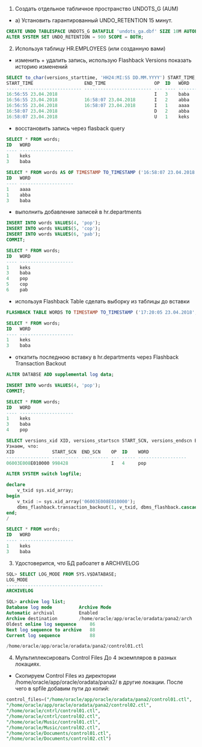 1. Создать отдельное табличное пространство UNDOTS_G (AUM)
- a) Установить гарантированный UNDO_RETENTION 15 минут.
```sql
CREATE UNDO TABLESPACE UNDOTS_G DATAFILE 'undots_ga.dbf' SIZE 10M AUTOEXTEND ON RETENTION GUARANTEE;
ALTER SYSTEM SET UNDO_RETENTION = 900 SCOPE = BOTH;
```
2. Используя таблицу HR.EMPLOYEES (или созданную вами)
- изменить + удалить запись, использую Flashback Versions показать историю изменений
```sql
SELECT to_char(versions_starttime, 'HH24:MI:SS DD.MM.YYYY') START_TIME, to_char(versions_endtime, 'HH24:MI:SS DD.MM.YYYY') END_TIME, versions_operation OP, id, word FROM WORDS VERSIONS BETWEEN TIMESTAMP MINVALUE AND MAXVALUE ORDER BY versions_starttime;
START_TIME                   END_TIME                  OP  ID   WORD
---------------------------- ------------------------- --- ---- ------------------- 
16:56:55 23.04.2018                                    I   3    baba
16:56:55 23.04.2018          16:58:07 23.04.2018       I   2    abba
16:56:55 23.04.2018          16:58:07 23.04.2018       I   1    aaaa
16:58:07 23.04.2018                                    D   2    abba
16:58:07 23.04.2018                                    U   1    keks
```
- восстановить запись  через flasback query
```sql
SELECT * FROM words;
ID   WORD
---- --------------------
1    keks
3    baba

SELECT * FROM words AS OF TIMESTAMP TO_TIMESTAMP ('16:58:07 23.04.2018', 'HH24:MI:SS DD.MM.YYYY');
ID   WORD
---- --------------------
1    aaaa
1    abba
3    baba
```
- выполнить добавление записей в hr.departments
```sql
INSERT INTO words VALUES(4, 'pop');
INSERT INTO words VALUES(5, 'cop');
INSERT INTO words VALUES(6, 'pab');
COMMIT;

SELECT * FROM words;
ID   WORD
---- --------------------
1    keks
3    baba
4    pop
5    cop
6    pab
```
- используя Flashback Table сделать выборку из таблицы до вставки
```sql
FLASHBACK TABLE WORDS TO TIMESTAMP TO_TIMESTAMP ('17:20:05 23.04.2018', 'HH24:MI:SS DD.MM.YYYY');

SELECT * FROM words;
ID   WORD
---- --------------------
1    keks
3    baba
```
- откатить последнюю вставку в hr.departments через Flashback Transaction Backout
```sql
ALTER DATABSE ADD supplemental log data;

INSERT INTO words VALUES(4, 'pop');
COMMIT;

SELECT * FROM words;
ID   WORD
---- --------------------
1    keks
3    baba
4    pop

SELECT versions_xid XID, versions_startscn START_SCN, versions_endscn END_SCN, versions_operation OP, id, word FROM WORDS VERSIONS BETWEEN TIMESTAMP MINVALUE AND MAXVALUE ORDER BY versions_startscn;
Узнаем, что:
XID              START_SCN  END_SCN    OP  ID    WORD
---------------- ---------- ---------- --- ----- ------------------
06003E008E010000 998428                I   4     pop

ALTER SYSTEM switch logfile;

declare
    v_txid sys.xid_array;
begin
    v_txid := sys.xid_array('06003E008E010000'); 
    dbms_flashback.transaction_backout(1, v_txid, dbms_flashback.cascade);
end;
/

SELECT * FROM words;
ID   WORD
---- --------------------
1    keks
3    baba
```
3. Удостоверится, что БД рабоатет в ARCHIVELOG
```sql
SQL> SELECT LOG_MODE FROM SYS.V$DATABASE;
LOG_MODE
------------------------------------
ARCHIVELOG

SQL> archive log list;
Database log mode	       Archive Mode
Automatic archival	       Enabled
Archive destination	       /home/oracle/app/oracle/oradata/pana2/arch
Oldest online log sequence     86
Next log sequence to archive   88
Current log sequence	       88

/home/oracle/app/oracle/oradata/pana2/control01.ctl
```
4. Мультиплексировать Control Files До 4 экземпляров в разных локациях.

- Скопируем Control Files из директории /home/oracle/app/oracle/oradata/pana2/ в другие локации. После чего в spfile добавим пути до копий:
```sql
control_files=("/home/oracle/app/oracle/oradata/pana2/control01.ctl", 
"/home/oracle/app/oracle/oradata/pana2/control02.ctl",
"/home/oracle/cntrl/control01.ctl",
"/home/oracle/cntrl/control02.ctl",
"/home/oracle/Music/control01.ctl",
"/home/oracle/Music/control02.ctl",
"/home/oracle/Documents/control01.ctl",
"/home/oracle/Documents/control02.ctl")
```

